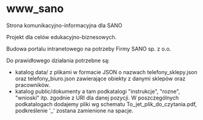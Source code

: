 # www_sano
Strona komunikacyjno-informacyjna dla SANO

Projekt dla celów edukacyjno-biznesowych.

Budowa portalu intranetowego na potrzeby Firmy SANO sp. z o.o.

Do prawidłowego działania potrzebne są:

- katalog data/ z plikami w formacie JSON o nazwach telefony_sklepy.json oraz telefony_biuro.json zawierające obiekty z danymi sklepów oraz pracowników.
- katalog public/dokumenty a tam podkatalogi "instrukcje", "rozne", "wnioski" itp. zgodnie z URI dla danej pozycji. W poszczególnych podkatalogach dodajemy pliki wg schematu To_jet_plik_do_czytania.pdf, podkreślenie '_' zostana zamienione na spacje.
